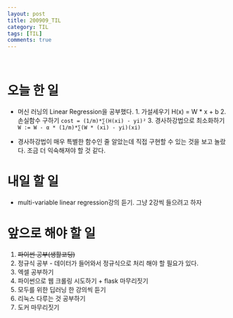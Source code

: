 ```yaml
---
layout: post
title: 200909_TIL
category: TIL
tags: [TIL]
comments: true
---
```


<br>

# 오늘 한 일

- 머신 러닝의 Linear Regression을 공부했다. 1. 가설세우기 H(x) = W * x + b 2. 손실함수 구하기 `cost = (1/m)*∑(H(xi) - yi)²` 3. 경사하강법으로 최소화하기 `W := W - α * (1/m)*∑(W * (xi) - yi)(xi)`

- 경사하강법이 매우 특별한 함수인 줄 알았는데 직접 구현할 수 있는 것을 보고 놀랐다. 조금 더 익숙해져야 할 것 같다.

# 내일 할 일

- multi-variable linear regression강의 듣기. 그냥 2강씩 들으려고 하자

# 앞으로 해야 할 일

1. ~~파이썬 공부(생활코딩)~~
2. 정규식 공부 - 데이터가 들어와서 정규식으로 처리 해야 할 필요가 있다.
3. 엑셀 공부하기
4. 파이썬으로 웹 크롤링 시도하기 + flask 마무리짓기
5. 모두를 위한 딥러닝 한 강의씩 듣기
6. 리눅스 다루는 것 공부하기
7. 도커 마무리짓기

